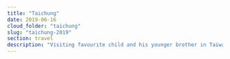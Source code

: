 ```yaml
---
title: "Taichung"
date: 2019-06-16
cloud_folder: "taichung"
slug: "taichung-2019"
section: travel
description: "Visiting favourite child and his younger brother in Taiwan"
---
```

